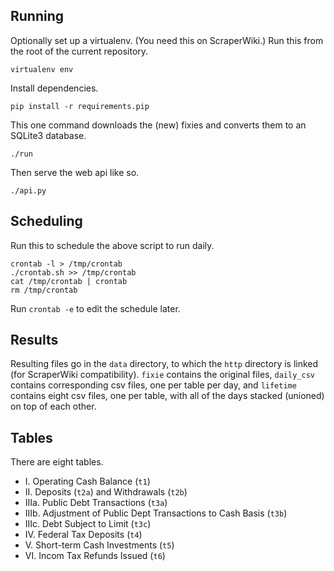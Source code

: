 ## Running
Optionally set up a virtualenv. (You need this on ScraperWiki.)
Run this from the root of the current repository.

    virtualenv env

Install dependencies.

    pip install -r requirements.pip

This one command downloads the (new) fixies and converts them to an SQLite3 database.

    ./run

Then serve the web api like so.

    ./api.py

## Scheduling
Run this to schedule the above script to run daily.

    crontab -l > /tmp/crontab
    ./crontab.sh >> /tmp/crontab
    cat /tmp/crontab | crontab
    rm /tmp/crontab

Run `crontab -e` to edit the schedule later.

## Results
Resulting files go in the `data` directory, to which the `http` directory
is linked (for ScraperWiki compatibility). `fixie` contains the original files,
`daily_csv` contains corresponding csv files, one per table per day, and
`lifetime` contains eight csv files, one per table, with all of the days
stacked (unioned) on top of each other.

## Tables
There are eight tables.

* I. Operating Cash Balance (`t1`)
* II. Deposits (`t2a`) and Withdrawals (`t2b`)
* IIIa. Public Debt Transactions (`t3a`)
* IIIb. Adjustment of Public Dept Transactions to Cash Basis (`t3b`)
* IIIc. Debt Subject to Limit (`t3c`)
* IV. Federal Tax Deposits (`t4`)
* V. Short-term Cash Investments (`t5`)
* VI. Incom Tax Refunds Issued (`t6`)

